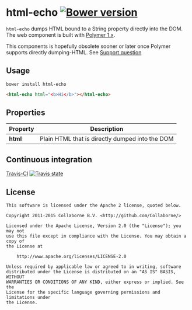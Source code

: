 html-echo [![Bower version](https://badge.fury.io/bo/html-echo.svg)](http://badge.fury.io/bo/html-echo)
=========

`html-echo` dumps HTML bound to a String property directly into the DOM. The web component is built with [Polymer 1.x](https://www.polymer-project.org).

This components is hopefully obsolete sooner or later once Polymer supports directly dumping-HTML. See [Support question](https://github.com/Polymer/polymer/issues/1778#issuecomment-110072317)


## Usage

`bower install html-echo`

```html
<html-echo html="<b>Hi</b>"></html-echo>
```


## Properties

Property     | Description                                    
------------ | -----------------------------------------------
**html**     | Plain HTML that is directly dumped into the DOM


## Continuous integration

[Travis-CI](https://travis-ci.org/Collaborne/html-echo) [![Travis state](https://api.travis-ci.org/Collaborne/html-echo.svg)](https://travis-ci.org/Collaborne/html-echo)


## License

    This software is licensed under the Apache 2 license, quoted below.

    Copyright 2011-2015 Collaborne B.V. <http://github.com/Collaborne/>

    Licensed under the Apache License, Version 2.0 (the "License"); you may not
    use this file except in compliance with the License. You may obtain a copy of
    the License at

        http://www.apache.org/licenses/LICENSE-2.0

    Unless required by applicable law or agreed to in writing, software
    distributed under the License is distributed on an "AS IS" BASIS, WITHOUT
    WARRANTIES OR CONDITIONS OF ANY KIND, either express or implied. See the
    License for the specific language governing permissions and limitations under
    the License.
    